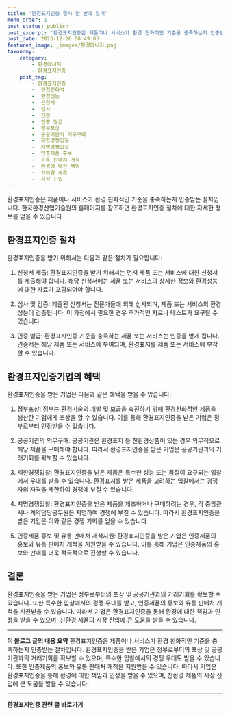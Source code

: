 ```yaml
---
title: '환경표지인증 절차 한 번에 알기'
menu_order: 1
post_status: publish
post_excerpt: '환경표지인증은 제품이나 서비스가 환경 친화적인 기준을 충족하는지 인증받는 절차입니다. 한국환경산업기술원의 홈페이지를 참조하면 환경표지인증 절차에 대한 자세한 정보를 얻을 수 있습니다.'
post_date: 2023-12-26 08:49:05
featured_image: _images/환경에너지.png
taxonomy:
    category:
        - 환경에너지
        - 환경표지인증
    post_tag:
        - 환경표지인증
        -  환경친화적
        -  환경성능
        -  신청서
        -  심사
        -  검증
        -  인증 발급
        -  정부포상
        -  공공기관의 의무구매
        -  제한경쟁입찰
        -  지명경쟁입찰
        -  인증제품 홍보
        -  유통 판매처 개척
        -  환경에 대한 책임
        -  친환경 제품
        -  시장 진입
---
```




환경표지인증은 제품이나 서비스가 환경 친화적인 기준을 충족하는지 인증받는 절차입니다. 한국환경산업기술원의 홈페이지를 참조하면 환경표지인증 절차에 대한 자세한 정보를 얻을 수 있습니다.

## 환경표지인증 절차

환경표지인증을 받기 위해서는 다음과 같은 절차가 필요합니다:

1. 신청서 제출: 환경표지인증을 받기 위해서는 먼저 제품 또는 서비스에 대한 신청서를 제출해야 합니다. 해당 신청서에는 제품 또는 서비스의 상세한 정보와 환경성능에 대한 자료가 포함되어야 합니다.

2. 심사 및 검증: 제출된 신청서는 전문가들에 의해 심사되며, 제품 또는 서비스의 환경성능이 검증됩니다. 이 과정에서 필요한 경우 추가적인 자료나 테스트가 요구될 수 있습니다.

3. 인증 발급: 환경표지인증 기준을 충족하는 제품 또는 서비스는 인증을 받게 됩니다. 인증서는 해당 제품 또는 서비스에 부여되며, 환경표지를 제품 또는 서비스에 부착할 수 있습니다.

## 환경표지인증기업의 혜택

환경표지인증을 받은 기업은 다음과 같은 혜택을 받을 수 있습니다:

1. 정부포상: 정부는 환경기술의 개발 및 보급을 촉진하기 위해 환경친화적인 제품을 생산한 기업에게 포상을 할 수 있습니다. 이를 통해 환경표지인증을 받은 기업은 정부로부터 인정받을 수 있습니다.

2. 공공기관의 의무구매: 공공기관은 환경표지 등 친환경상품이 있는 경우 의무적으로 해당 제품을 구매해야 합니다. 따라서 환경표지인증을 받은 기업은 공공기관과의 거래기회를 확보할 수 있습니다.

3. 제한경쟁입찰: 환경표지인증을 받은 제품은 특수한 성능 또는 품질이 요구되는 입찰에서 우대를 받을 수 있습니다. 환경표지를 받은 제품을 고려하는 입찰에서는 경쟁자의 자격을 제한하여 경쟁에 부칠 수 있습니다.

4. 지명경쟁입찰: 환경표지인증을 받은 제품을 제조하거나 구매하려는 경우, 각 중앙관서나 계약담당공무원은 지명하여 경쟁에 부칠 수 있습니다. 따라서 환경표지인증을 받은 기업은 이와 같은 경쟁 기회를 얻을 수 있습니다.

5. 인증제품 홍보 및 유통 판매처 개척지원: 환경표지인증을 받은 기업은 인증제품의 홍보와 유통 판매처 개척을 지원받을 수 있습니다. 이를 통해 기업은 인증제품의 홍보와 판매를 더욱 적극적으로 진행할 수 있습니다.

## 결론

환경표지인증을 받은 기업은 정부로부터의 포상 및 공공기관과의 거래기회를 확보할 수 있습니다. 또한 특수한 입찰에서의 경쟁 우대를 받고, 인증제품의 홍보와 유통 판매처 개척을 지원받을 수 있습니다. 따라서 기업은 환경표지인증을 통해 환경에 대한 책임과 인정을 받을 수 있으며, 친환경 제품의 시장 진입에 큰 도움을 받을 수 있습니다.

---
**이 블로그 글의 내용 요약**
환경표지인증은 제품이나 서비스가 환경 친화적인 기준을 충족하는지 인증받는 절차입니다. 환경표지인증을 받은 기업은 정부로부터의 포상 및 공공기관과의 거래기회를 확보할 수 있으며, 특수한 입찰에서의 경쟁 우대도 받을 수 있습니다. 또한 인증제품의 홍보와 유통 판매처 개척을 지원받을 수 있습니다. 따라서 기업은 환경표지인증을 통해 환경에 대한 책임과 인정을 받을 수 있으며, 친환경 제품의 시장 진입에 큰 도움을 받을 수 있습니다.
<!-- wp:separator -->
<hr class="wp-block-separator has-alpha-channel-opacity"/>
<!-- /wp:separator -->

<!-- wp:group {"backgroundColor":"base","layout":{"type":"constrained"}} -->
<div class="wp-block-group has-base-background-color has-background"><!-- wp:paragraph {"align":"center","fontSize":"medium"} -->
<p class="has-text-align-center has-large-font-size"><strong>환경표지인증 관련 글 바로가기</strong></p>
<!-- /wp:paragraph -->


<!-- wp:latest-posts
{"categories":[{"id":35284,"count":19,"description":"","link":"https://uknowlaw.com/category/%ed%99%98%ea%b2%bd%ed%91%9c%ec%a7%80%ec%9d%b8%ec%a6%9d/","name":"환경표지인증","slug":"환경표지인증","taxonomy":"category","parent":0,"meta":[],"_links":{"self":[{"href":"https://uknowlaw.com/wp-json/wp/v2/categories/35284"}],"collection":[{"href":"https://uknowlaw.com/wp-json/wp/v2/categories"}],"about":[{"href":"https://uknowlaw.com/wp-json/wp/v2/taxonomies/category"}],"wp:post_type":[{"href":"https://uknowlaw.com/wp-json/wp/v2/posts?categories=35284"}],"curies":[{"name":"wp","href":"https://api.w.org/{rel}","templated":true}]}}],"postsToShow":100,"excerptLength":28,"postLayout":"grid","columns":2,"featuredImageAlign":"left","featuredImageSizeSlug":"large","fontSize":"small"} /--></div>
<!-- /wp:group -->